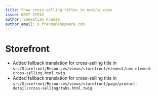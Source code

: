 ```yaml
---
title: Show cross-selling titles in mobile view
issue: NEXT-21913
author: Sebastian Franze
author_email: s.franze@shopware.com
---
```

# Storefront
* Added fallback translation for cross-selling title in `src/Storefront/Resources/views/storefront/element/cms-element-cross-selling.html.twig`
* Added fallback translation for cross-selling title in `src/Storefront/Resources/views/storefront/page/product-detail/cross-selling/tabs.html.twig`
